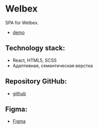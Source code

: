 # Welbex

SPA for Welbex.

- [demo](https://Valeriy59.github.io/welbex)

## Technology stack:

- React, HTML5, SCSS
- Адаптивная, семантическая верстка

## Repository GitHub:

- [github](https://github.com/malkov-am/welbex)

## Figma:

- [Figma](https://www.figma.com/file/ja6QtJ9gv2JuxSDIAClL1O/Welbex?node-id=0%3A1&t=LpW43Nj7CHGCA5yE-1)